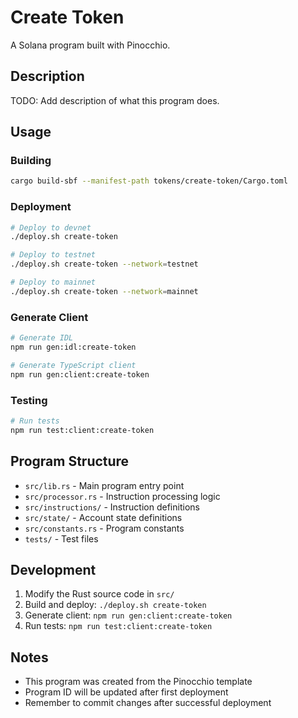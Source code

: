 # Create Token

A Solana program built with Pinocchio.

## Description

TODO: Add description of what this program does.

## Usage

### Building

```bash
cargo build-sbf --manifest-path tokens/create-token/Cargo.toml
```

### Deployment

```bash
# Deploy to devnet
./deploy.sh create-token

# Deploy to testnet
./deploy.sh create-token --network=testnet

# Deploy to mainnet
./deploy.sh create-token --network=mainnet
```

### Generate Client

```bash
# Generate IDL
npm run gen:idl:create-token

# Generate TypeScript client
npm run gen:client:create-token
```

### Testing

```bash
# Run tests
npm run test:client:create-token
```

## Program Structure

- `src/lib.rs` - Main program entry point
- `src/processor.rs` - Instruction processing logic
- `src/instructions/` - Instruction definitions
- `src/state/` - Account state definitions
- `src/constants.rs` - Program constants
- `tests/` - Test files

## Development

1. Modify the Rust source code in `src/`
2. Build and deploy: `./deploy.sh create-token`
3. Generate client: `npm run gen:client:create-token`
4. Run tests: `npm run test:client:create-token`

## Notes

- This program was created from the Pinocchio template
- Program ID will be updated after first deployment
- Remember to commit changes after successful deployment

